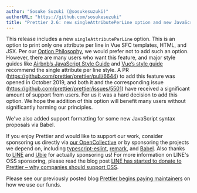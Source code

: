 ```yaml
---
author: "Sosuke Suzuki (@sosukesuzuki)"
authorURL: "https://github.com/sosukesuzuki"
title: "Prettier 2.6: new singleAttributePerLine option and new JavaScript features!"
---
```


This release includes a new `singleAttributePerLine` option. This is an option to print only one attribute per line in Vue SFC templates, HTML, and JSX. Per our [Option Philosophy](https://prettier.io/docs/en/option-philosophy.html), we would prefer not to add such an option. However, there are many users who want this feature, and major style guides like [Airbnb’s JavaScript Style Guide](https://github.com/airbnb/javascript/blob/274c8d570155a05b016980294d4204c5711bce86/packages/eslint-config-airbnb/rules/react.js#L97-L99) and [Vue’s style guide](https://vuejs.org/style-guide/rules-strongly-recommended.html#multi-attribute-elements) recommend the single attribute per line style. A PR (https://github.com/prettier/prettier/pull/6644) to add this feature was opened in October 2019, and both it and the corresponding issue (https://github.com/prettier/prettier/issues/5501) have received a significant amount of support from users. For us it was a hard decision to add this option. We hope the addition of this option will benefit many users without significantly harming our principles.

We've also added support formatting for some new JavaScript syntax proposals via Babel.

If you enjoy Prettier and would like to support our work, consider sponsoring us directly via [our OpenCollective](https://opencollective.com/prettier) or by sponsoring the projects we depend on, including [typescript-eslint](https://opencollective.com/typescript-eslint), [remark](https://opencollective.com/unified), and [Babel](https://opencollective.com/babel). Also thanks to [LINE](https://line.me/en/) and [Ubie](https://ubie.life/en) for actually sponsoring us! For more information on LINE's OSS sponsoring, please read the blog post [LINE has started to donate to Prettier – why companies should support OSS](https://engineering.linecorp.com/en/blog/support-prettier-and-oss/).

Please see our previously posted blog [Prettier begins paying maintainers](https://prettier.io/blog/2022/01/06/prettier-begins-paying-maintainers.html) on how we use our funds.
